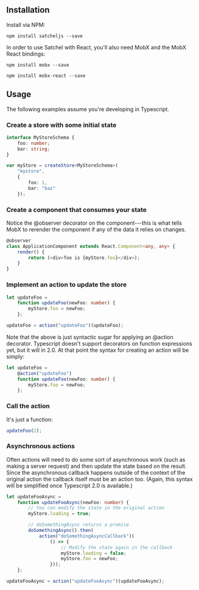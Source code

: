 
## Installation
Install via NPM:

`npm install satcheljs --save`

In order to use Satchel with React, you'll also need MobX and the MobX React bindings:

`npm install mobx --save`

`npm install mobx-react --save`


## Usage
The following examples assume you're developing in Typescript.

### Create a store with some initial state
```typescript
interface MyStoreSchema {
    foo: number;
    bar: string;
}

var myStore = createStore<MyStoreSchema>(
    "mystore",
    {
        foo: 1,
        bar: "baz"
    });
```

### Create a component that consumes your state
Notice the @observer decorator on the component---this is what tells MobX to rerender the component if any of the data it relies on changes.

```typescript
@observer
class ApplicationComponent extends React.Component<any, any> {
	render() {
		return (<div>foo is {myStore.foo}</div>);
	}
}
```

### Implement an action to update the store

```typescript
let updateFoo =
	function updateFoo(newFoo: number) {
		myStore.foo = newFoo;
	};

updateFoo = action("updateFoo")(updateFoo);
```

Note that the above is just syntactic sugar for applying an @action decorator.  Typescript doesn't support decorators on function expressions yet, but it will in 2.0.  At that point the syntax for creating an action will be simply:
```typescript
let updateFoo =
	@action("updateFoo")
	function updateFoo(newFoo: number) {
		myStore.foo = newFoo;
	};
```

### Call the action

It's just a function:

```typescript
updateFoo(2);
```

### Asynchronous actions

Often actions will need to do some sort of asynchronous work (such as making a server request) and then update the state based on the result.
Since the asynchronous callback happens outside of the context of the original action the callback itself must be an action too.
(Again, this syntax will be simplified once Typescript 2.0 is available.)

```typescript
let updateFooAsync =
	function updateFooAsync(newFoo: number) {
		// You can modify the state in the original action
		myStore.loading = true;

		// doSomethingAsync returns a promise
		doSomethingAsync().then(
			action("doSomethingAsyncCallback")(
				() => {
					// Modify the state again in the callback
					myStore.loading = false;
					myStore.foo = newFoo;
				}));
	};

updateFooAsync = action("updateFooAsync")(updateFooAsync);
```
